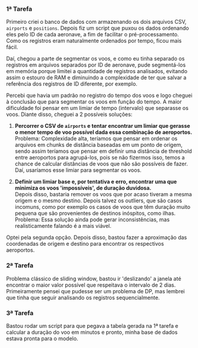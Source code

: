 ### 1ª Tarefa

Primeiro criei o banco de dados com armazenando os dois arquivos CSV, `airports` e `positions`. Depois fiz um script que puxou os dados ordenando eles pelo ID de cada aeronave, a fim de facilitar o pré-processamento. Como os registros eram naturalmente ordenados por tempo, ficou mais fácil.

Daí, chegou a parte de segmentar os voos, e como eu tinha separado os registros em arquivos separados por ID de aeronave, pude segmentá-los em memória porque limitei a quantidade de registros analisados, evitando assim o estouro de RAM e diminuindo a complexidade de ter que salvar a referência dos registros de ID diferente, por exemplo.

Percebi que havia um padrão no registro do tempo dos voos e logo cheguei à conclusão que para segmentar os voos em função do tempo. A maior dificuldade foi pensar em um limiar de tempo (intervalo) que separasse os voos. Diante disso, cheguei a 2 possíveis soluções:

1. **Percorrer o CSV de `airports` e tentar encontrar um limiar que gerasse o menor tempo de voo possível dada essa combinação de aeroportos.**  
   Problema: Complexidade alta, teríamos que pensar em ordenar os arquivos em chunks de distância baseadas em um ponto de origem, sendo assim teríamos que pensar em definir uma distância de threshold entre aeroportos para agrupá-los, pois se não fizermos isso, temos a chance de calcular distâncias de voos que não são possíveis de fazer. Daí, usaríamos esse limiar para segmentar os voos.

2. **Definir um limiar base e, por tentativa e erro, encontrar uma que minimiza os voos 'impossíveis', de duração duvidosa.**  
   Depois disso, bastaria remover os voos que por acaso tiveram a mesma origem e o mesmo destino. Depois talvez os outliers, que são casos incomuns, como por exemplo os casos de voos que têm duração muito pequena que são provenientes de destinos inóspitos, como ilhas.  
   Problema: Essa solução ainda pode gerar inconsistências, mas realisticamente falando é a mais viável. 

Optei pela segunda opção. Depois disso, bastou fazer a aproximação das coordenadas de origem e destino para encontrar os respectivos aeroportos.

### 2ª Tarefa

Problema clássico de sliding window, bastou ir 'deslizando' a janela até encontrar o maior valor possível que respeitava o intervalo de 2 dias. Primeiramente pensei que pudesse ser um problema de DP, mas lembrei que tinha que seguir analisando os registros sequencialmente.

### 3ª Tarefa

Bastou rodar um script para que pegava a tabela gerada na 1ª tarefa e calcular a duração do voo em minutos e pronto, minha base de dados estava pronta para o modelo.
